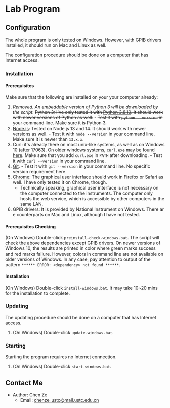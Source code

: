 # Lab Program

## Configuration

The whole program is only tested on Windows. However, with GPIB drivers installed, it should run on Mac and Linux as well.

The configuration procedure should be done on a computer that has Internet access.

### Installation

#### Prerequisites

Make sure that the following are installed on your your computer already:
1. _Removed. An embeddable version of Python 3 will be downloaded by the script._ ~~Python 3: I've only tested it with [Python 3.8.10](https://www.python.org/downloads/release/python-3810/). It should work with newer versions of Python as well.~~
        - ~~Test it with `python --version` in your command line. Make sure it is Python 3.~~
1. [Node.js](https://nodejs.org/en/download/): Tested on Node.js 13 and 14. It should work with newer versions as well.
        - Test it with `node --version` in your command line. Make sure it is newer than `13.x.x`.
1. Curl: it's already there on most unix-like systems, as well as on Windows 10 (after 17063). On older windows systems, `curl.exe` may be found [here](https://curl.se/windows/). Make sure that you add `curl.exe` in `PATH` after downloading.
        - Test it with `curl --version` in your command line.
1. [Git](https://git-scm.com/).
        - Test it with `git --version` in your command line. No specific version requirement here.
1. [Chrome](https://www.google.com/intl/en_sg/chrome/): The graphical user interface should work in Firefox or Safari as well. I have only tested it on Chrome, though.
      - Technically speaking, graphical user interface is not necessary on the computer connected to the instruments. The computer only hosts the web service, which is accessible by other computers in the same LAN.
1. GPIB drivers: It is provided by National Instrument on Windows. There ar e counterparts on Mac and Linux, although I have not tested.

#### Prerequisites Checking

(On Windows) Double-click `preinstall-check-windows.bat`. The script will check the above dependencies except GPIB drivers. On newer versions of Windows 10, the results are printed in color where green marks success and red marks failure. However, colors in command line are not available on older versions of Windows. In any case, pay attention to output of the pattern `****** ERROR: <dependency> not found ******`.

#### Installation

(On Windows) Double-click `install-windows.bat`. It may take 10~20 mins for the installation to complete.

### Updating

The updating procedure should be done on a computer that has Internet access.

1. (On Windows) Double-click `update-windows.bat`.

### Starting

Starting the program requires no Internet connection.

1. (On Windows) Double-click `start-windows.bat`.

## Contact Me

- Author: Chen Ze
  - Email: chenze_ustc@mail.ustc.edu.cn